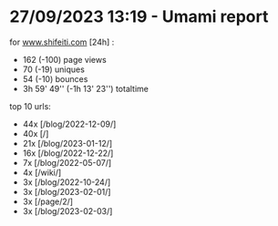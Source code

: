 # 27/09/2023 13:19 - Umami report
for www.shifeiti.com [24h] :

 - 162 (-100) page views
 - 70 (-19) uniques
 - 54 (-10) bounces
 - 3h 59' 49'' (-1h 13' 23'') totaltime


top 10 urls:
 - 44x [/blog/2022-12-09/]
 - 40x [/]
 - 21x [/blog/2023-01-12/]
 - 16x [/blog/2022-12-22/]
 - 7x [/blog/2022-05-07/]
 - 4x [/wiki/]
 - 3x [/blog/2022-10-24/]
 - 3x [/blog/2023-02-01/]
 - 3x [/page/2/]
 - 3x [/blog/2023-02-03/]


